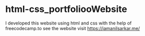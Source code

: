 # html-css_portfoliooWebsite
I developed this website using html and css with the help of freecodecamp.to see the website visit https://iamanilsarkar.me/
